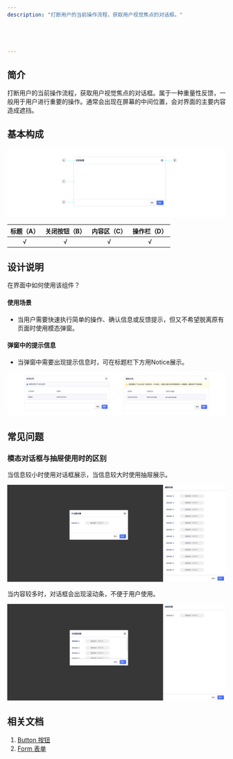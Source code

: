```yaml
---
description: "打断用户的当前操作流程，获取用户视觉焦点的对话框。"




---
```


<!--副标题具体写法见源代码模式-->

## 简介

打断用户的当前操作流程，获取用户视觉焦点的对话框。属于一种重量性反馈，一般用于用户进行重要的操作。通常会出现在屏幕的中间位置，会对界面的主要内容造成遮挡。



## 基本构成

![Basic composition](../../../images/Modal/001.png)

| 标题（A） | 关闭按钮（B） | 内容区（C） | 操作栏（D） |
| :-------: | :-----------: | :---------: | :---------: |
|     √     |       √       |      √      |      √      |





## 设计说明

在界面中如何使用该组件？

#### 使用场景    

- 当用户需要快速执行简单的操作、确认信息或反馈提示，但又不希望脱离原有页面时使用模态弹窗。

  

#### 弹窗中的提示信息    

- 当弹窗中需要出现提示信息时，可在标题栏下方用Notice展示。

![001](../../../images/Modal/002.png)



## 常见问题


### 模态对话框与抽屉使用时的区别



<div class="u-md-flex-without-bg">
   <div class="u-md-mr24">
      <p><i class="u-md-suggested"></i>当信息较小时使用对话框展示，当信息较大时使用抽屉展示。</p>
      <img src="../../../images/Modal/003.png" alt="image alt" title="desc" />
   </div>
   <div>
      <p><i class="u-md-not-suggested"></i>当内容较多时，对话框会出现滚动条，不便于用户使用。</p>
      <img src="../../../images/Modal/004.png" alt="image alt" title="desc" />
   </div>
</div>



<!--

## 主题

| 内容 | 值           | 默认值  |
| :--- | :----------- | :------ |
| icon | icon/nothing | nothing |
| icon | icon/nothing | nothing |

-->

## 相关文档

1. [Button 按钮](/component/Button/)
2. [Form 表单](/component/Form/)



